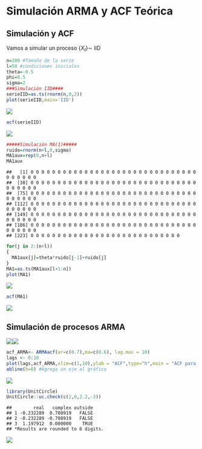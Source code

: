 Simulación ARMA y ACF Teórica
================

Simulación y ACF
----------------

Vamos a simular un proceso {*X*<sub>*t*</sub>}∼ IID

``` r
n=200 #Tamaño de la serie
l=50 #condiciones iniciales
theta=-0.5 
phi=0.5
sigma=2
###Simulación IID####
serieIID=as.ts(rnorm(n,0,2))
plot(serieIID,main='IID')
```

![](SimulacionARMAyACFTeorica_files/figure-gfm/SimulIID-1.png)<!-- -->

``` r
acf(serieIID)
```

![](SimulacionARMAyACFTeorica_files/figure-gfm/SimulIID-2.png)<!-- -->

``` r
#####Simulación MA(1)#####
ruido=rnorm(n+l,0,sigma)
MA1aux=rep(0,n+l)
MA1aux
```

    ##   [1] 0 0 0 0 0 0 0 0 0 0 0 0 0 0 0 0 0 0 0 0 0 0 0 0 0 0 0 0 0 0 0 0 0 0 0 0 0
    ##  [38] 0 0 0 0 0 0 0 0 0 0 0 0 0 0 0 0 0 0 0 0 0 0 0 0 0 0 0 0 0 0 0 0 0 0 0 0 0
    ##  [75] 0 0 0 0 0 0 0 0 0 0 0 0 0 0 0 0 0 0 0 0 0 0 0 0 0 0 0 0 0 0 0 0 0 0 0 0 0
    ## [112] 0 0 0 0 0 0 0 0 0 0 0 0 0 0 0 0 0 0 0 0 0 0 0 0 0 0 0 0 0 0 0 0 0 0 0 0 0
    ## [149] 0 0 0 0 0 0 0 0 0 0 0 0 0 0 0 0 0 0 0 0 0 0 0 0 0 0 0 0 0 0 0 0 0 0 0 0 0
    ## [186] 0 0 0 0 0 0 0 0 0 0 0 0 0 0 0 0 0 0 0 0 0 0 0 0 0 0 0 0 0 0 0 0 0 0 0 0 0
    ## [223] 0 0 0 0 0 0 0 0 0 0 0 0 0 0 0 0 0 0 0 0 0 0 0 0 0 0 0 0

``` r
for(j in 2:(n+l))
{
  MA1aux[j]=theta*ruido[j-1]+ruido[j]
}
MA1=as.ts(MA1aux[l+1:n])
plot(MA1)
```

![](SimulacionARMAyACFTeorica_files/figure-gfm/MA1-1.png)<!-- -->

``` r
acf(MA1)
```

![](SimulacionARMAyACFTeorica_files/figure-gfm/MA1-2.png)<!-- -->

Simulación de procesos ARMA
---------------------------

![](SimulacionARMAyACFTeorica_files/figure-gfm/ARMA-1.png)<!-- -->![](SimulacionARMAyACFTeorica_files/figure-gfm/ARMA-2.png)<!-- -->

``` r
acf_ARMA<- ARMAacf(ar=c(0.7),ma=c(0.6), lag.max = 10)
lags <- 0:10 
plot(lags,acf_ARMA,xlim=c(1,10),ylab = "ACF",type="h",main = "ACF para ARMA(1,1)")
abline(h=0) #Agrega un eje al gráfico
```

![](SimulacionARMAyACFTeorica_files/figure-gfm/ACFTeorica-1.png)<!-- -->

``` r
library(UnitCircle)
UnitCircle::uc.check(c(2,0,2.2,-3))
```

    ##        real   complex outside
    ## 1 -0.232289  0.708919   FALSE
    ## 2 -0.232289 -0.708919   FALSE
    ## 3  1.197912  0.000000    TRUE
    ## *Results are rounded to 6 digits.

![](SimulacionARMAyACFTeorica_files/figure-gfm/unnamed-chunk-1-1.png)<!-- -->
